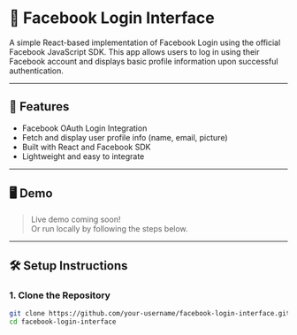 # 📘 Facebook Login Interface

A simple React-based implementation of Facebook Login using the official Facebook JavaScript SDK. This app allows users to log in using their Facebook account and displays basic profile information upon successful authentication.

---

## 🚀 Features

- Facebook OAuth Login Integration
- Fetch and display user profile info (name, email, picture)
- Built with React and Facebook SDK
- Lightweight and easy to integrate

---

## 🖥️ Demo

> Live demo coming soon!  
> Or run locally by following the steps below.

---

## 🛠️ Setup Instructions

### 1. Clone the Repository

```bash
git clone https://github.com/your-username/facebook-login-interface.git
cd facebook-login-interface
